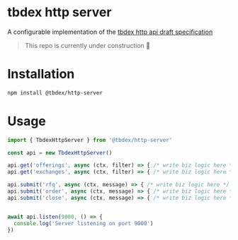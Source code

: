 # tbdex http server

A configurable implementation of the [tbdex http api draft specification](https://github.com/TBD54566975/tbdex/blob/main/specs/http-api/README.md)

>
> This repo is currently under construction 🚧

# Installation
```bash
npm install @tbdex/http-server
```
# Usage
```typescript
import { TbdexHttpServer } from '@tbdex/http-server'

const api = new TbdexHttpServer()

api.get('offerings', async (ctx, filter) => { /* write biz logic here */ })
api.get('exchanges', async (ctx, filter) => { /* write biz logic here */ })

api.submit('rfq', async (ctx, message) => { /* write biz logic here */ })
api.submit('order', async (ctx, message) => { /* write biz logic here */ })
api.submit('close', async (ctx, message) => { /* write biz logic here */ })


await api.listen(9000, () => {
  console.log('Server listening on port 9000')
})
```
